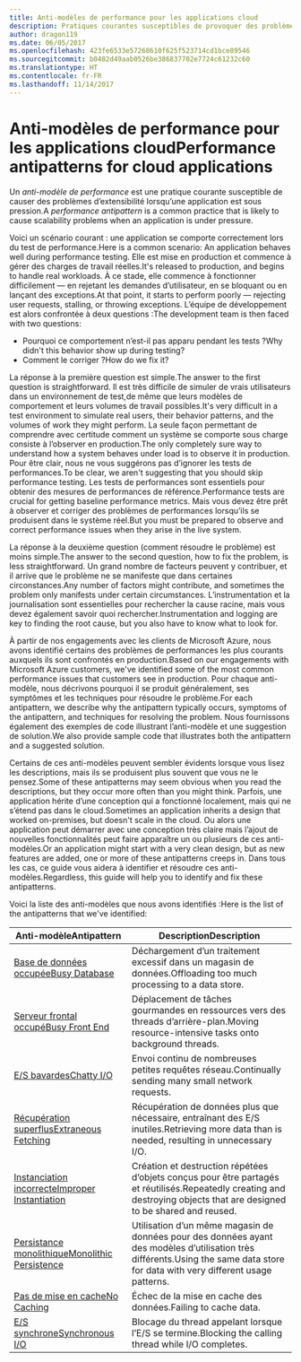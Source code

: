 ```yaml
---
title: Anti-modèles de performance pour les applications cloud
description: Pratiques courantes susceptibles de provoquer des problèmes d’extensibilité.
author: dragon119
ms.date: 06/05/2017
ms.openlocfilehash: 423fe6533e57268610f625f523714cd1bce89546
ms.sourcegitcommit: b0482d49aab0526be386837702e7724c61232c60
ms.translationtype: HT
ms.contentlocale: fr-FR
ms.lasthandoff: 11/14/2017
---
```

# <a name="performance-antipatterns-for-cloud-applications"></a><span data-ttu-id="e70c7-103">Anti-modèles de performance pour les applications cloud</span><span class="sxs-lookup"><span data-stu-id="e70c7-103">Performance antipatterns for cloud applications</span></span>

<span data-ttu-id="e70c7-104">Un *anti-modèle de performance* est une pratique courante susceptible de causer des problèmes d’extensibilité lorsqu’une application est sous pression.</span><span class="sxs-lookup"><span data-stu-id="e70c7-104">A *performance antipattern* is a common practice that is likely to cause scalability problems when an application is under pressure.</span></span> 

<span data-ttu-id="e70c7-105">Voici un scénario courant : une application se comporte correctement lors du test de performance.</span><span class="sxs-lookup"><span data-stu-id="e70c7-105">Here is a common scenario: An application behaves well during performance testing.</span></span> <span data-ttu-id="e70c7-106">Elle est mise en production et commence à gérer des charges de travail réelles.</span><span class="sxs-lookup"><span data-stu-id="e70c7-106">It's released to production, and begins to handle real workloads.</span></span> <span data-ttu-id="e70c7-107">À ce stade, elle commence à fonctionner difficilement &mdash; en rejetant les demandes d’utilisateur, en se bloquant ou en lançant des exceptions.</span><span class="sxs-lookup"><span data-stu-id="e70c7-107">At that point, it starts to perform poorly &mdash; rejecting user requests, stalling, or throwing exceptions.</span></span> <span data-ttu-id="e70c7-108">L’équipe de développement est alors confrontée à deux questions :</span><span class="sxs-lookup"><span data-stu-id="e70c7-108">The development team is then faced with two questions:</span></span>

- <span data-ttu-id="e70c7-109">Pourquoi ce comportement n’est-il pas apparu pendant les tests ?</span><span class="sxs-lookup"><span data-stu-id="e70c7-109">Why didn't this behavior show up during testing?</span></span>
- <span data-ttu-id="e70c7-110">Comment le corriger ?</span><span class="sxs-lookup"><span data-stu-id="e70c7-110">How do we fix it?</span></span>

<span data-ttu-id="e70c7-111">La réponse à la première question est simple.</span><span class="sxs-lookup"><span data-stu-id="e70c7-111">The answer to the first question is straightforward.</span></span> <span data-ttu-id="e70c7-112">Il est très difficile de simuler de vrais utilisateurs dans un environnement de test,de même que leurs modèles de comportement et leurs volumes de travail possibles.</span><span class="sxs-lookup"><span data-stu-id="e70c7-112">It's very difficult in a test environment to simulate real users, their behavior patterns, and the volumes of work they might perform.</span></span> <span data-ttu-id="e70c7-113">La seule façon permettant de comprendre avec certitude comment un système se comporte sous charge consiste à l’observer en production.</span><span class="sxs-lookup"><span data-stu-id="e70c7-113">The only completely sure way to understand how a system behaves under load is to observe it in production.</span></span> <span data-ttu-id="e70c7-114">Pour être clair, nous ne vous suggérons pas d’ignorer les tests de performances.</span><span class="sxs-lookup"><span data-stu-id="e70c7-114">To be clear, we aren't suggesting that you should skip performance testing.</span></span> <span data-ttu-id="e70c7-115">Les tests de performances sont essentiels pour obtenir des mesures de performances de référence.</span><span class="sxs-lookup"><span data-stu-id="e70c7-115">Performance tests are crucial for getting baseline performance metrics.</span></span> <span data-ttu-id="e70c7-116">Mais vous devez être prêt à observer et corriger des problèmes de performances lorsqu’ils se produisent dans le système réel.</span><span class="sxs-lookup"><span data-stu-id="e70c7-116">But you must be prepared to observe and correct performance issues when they arise in the live system.</span></span>

<span data-ttu-id="e70c7-117">La réponse à la deuxième question (comment résoudre le problème) est moins simple.</span><span class="sxs-lookup"><span data-stu-id="e70c7-117">The answer to the second question, how to fix the problem, is less straightforward.</span></span> <span data-ttu-id="e70c7-118">Un grand nombre de facteurs peuvent y contribuer, et il arrive que le problème ne se manifeste que dans certaines circonstances.</span><span class="sxs-lookup"><span data-stu-id="e70c7-118">Any number of factors might contribute, and sometimes the problem only manifests under certain circumstances.</span></span> <span data-ttu-id="e70c7-119">L’instrumentation et la journalisation sont essentielles pour rechercher la cause racine, mais vous devez également savoir quoi rechercher.</span><span class="sxs-lookup"><span data-stu-id="e70c7-119">Instrumentation and logging are key to finding the root cause, but you also have to know what to look for.</span></span> 

<span data-ttu-id="e70c7-120">À partir de nos engagements avec les clients de Microsoft Azure, nous avons identifié certains des problèmes de performances les plus courants auxquels ils sont confrontés en production.</span><span class="sxs-lookup"><span data-stu-id="e70c7-120">Based on our engagements with Microsoft Azure customers, we've identified some of the most common performance issues that customers see in production.</span></span> <span data-ttu-id="e70c7-121">Pour chaque anti-modèle, nous décrivons pourquoi il se produit généralement, ses symptômes et les techniques pour résoudre le problème.</span><span class="sxs-lookup"><span data-stu-id="e70c7-121">For each antipattern, we describe why the antipattern typically occurs, symptoms of the antipattern, and techniques for resolving the problem.</span></span> <span data-ttu-id="e70c7-122">Nous fournissons également des exemples de code illustrant l’anti-modèle et une suggestion de solution.</span><span class="sxs-lookup"><span data-stu-id="e70c7-122">We also provide sample code that illustrates both the antipattern and a suggested solution.</span></span> 

<span data-ttu-id="e70c7-123">Certains de ces anti-modèles peuvent sembler évidents lorsque vous lisez les descriptions, mais ils se produisent plus souvent que vous ne le pensez.</span><span class="sxs-lookup"><span data-stu-id="e70c7-123">Some of these antipatterns may seem obvious when you read the descriptions, but they occur more often than you might think.</span></span> <span data-ttu-id="e70c7-124">Parfois, une application hérite d’une conception qui a fonctionné localement, mais qui ne s’étend pas dans le cloud.</span><span class="sxs-lookup"><span data-stu-id="e70c7-124">Sometimes an application inherits a design that worked on-premises, but doesn't scale in the cloud.</span></span> <span data-ttu-id="e70c7-125">Ou alors une application peut démarrer avec une conception très claire mais l’ajout de nouvelles fonctionnalités peut faire apparaître un ou plusieurs de ces anti-modèles.</span><span class="sxs-lookup"><span data-stu-id="e70c7-125">Or an application might start with a very clean design, but as new features are added, one or more of these antipatterns creeps in.</span></span> <span data-ttu-id="e70c7-126">Dans tous les cas, ce guide vous aidera à identifier et résoudre ces anti-modèles.</span><span class="sxs-lookup"><span data-stu-id="e70c7-126">Regardless, this guide will help you to identify and fix these antipatterns.</span></span>

<span data-ttu-id="e70c7-127">Voici la liste des anti-modèles que nous avons identifiés :</span><span class="sxs-lookup"><span data-stu-id="e70c7-127">Here is the list of the antipatterns that we've identified:</span></span> 

| <span data-ttu-id="e70c7-128">Anti-modèle</span><span class="sxs-lookup"><span data-stu-id="e70c7-128">Antipattern</span></span> | <span data-ttu-id="e70c7-129">Description</span><span class="sxs-lookup"><span data-stu-id="e70c7-129">Description</span></span> |
|-------------|-------------|
| <span data-ttu-id="e70c7-130">[Base de données occupée][BusyDatabase]</span><span class="sxs-lookup"><span data-stu-id="e70c7-130">[Busy Database][BusyDatabase]</span></span> | <span data-ttu-id="e70c7-131">Déchargement d’un traitement excessif dans un magasin de données.</span><span class="sxs-lookup"><span data-stu-id="e70c7-131">Offloading too much processing to a data store.</span></span> |
| <span data-ttu-id="e70c7-132">[Serveur frontal occupé][BusyFrontEnd]</span><span class="sxs-lookup"><span data-stu-id="e70c7-132">[Busy Front End][BusyFrontEnd]</span></span> | <span data-ttu-id="e70c7-133">Déplacement de tâches gourmandes en ressources vers des threads d’arrière-plan.</span><span class="sxs-lookup"><span data-stu-id="e70c7-133">Moving resource-intensive tasks onto background threads.</span></span> |
| <span data-ttu-id="e70c7-134">[E/S bavardes][ChattyIO]</span><span class="sxs-lookup"><span data-stu-id="e70c7-134">[Chatty I/O][ChattyIO]</span></span> | <span data-ttu-id="e70c7-135">Envoi continu de nombreuses petites requêtes réseau.</span><span class="sxs-lookup"><span data-stu-id="e70c7-135">Continually sending many small network requests.</span></span> |
| <span data-ttu-id="e70c7-136">[Récupération superflus][ExtraneousFetching]</span><span class="sxs-lookup"><span data-stu-id="e70c7-136">[Extraneous Fetching][ExtraneousFetching]</span></span> | <span data-ttu-id="e70c7-137">Récupération de données plus que nécessaire, entraînant des E/S inutiles.</span><span class="sxs-lookup"><span data-stu-id="e70c7-137">Retrieving more data than is needed, resulting in unnecessary I/O.</span></span> |
| <span data-ttu-id="e70c7-138">[Instanciation incorrecte][ImproperInstantiation]</span><span class="sxs-lookup"><span data-stu-id="e70c7-138">[Improper Instantiation][ImproperInstantiation]</span></span> | <span data-ttu-id="e70c7-139">Création et destruction répétées d’objets conçus pour être partagés et réutilisés.</span><span class="sxs-lookup"><span data-stu-id="e70c7-139">Repeatedly creating and destroying objects that are designed to be shared and reused.</span></span> |
| <span data-ttu-id="e70c7-140">[Persistance monolithique][MonolithicPersistence]</span><span class="sxs-lookup"><span data-stu-id="e70c7-140">[Monolithic Persistence][MonolithicPersistence]</span></span> | <span data-ttu-id="e70c7-141">Utilisation d’un même magasin de données pour des données ayant des modèles d’utilisation très différents.</span><span class="sxs-lookup"><span data-stu-id="e70c7-141">Using the same data store for data with very different usage patterns.</span></span> |
| <span data-ttu-id="e70c7-142">[Pas de mise en cache][NoCaching]</span><span class="sxs-lookup"><span data-stu-id="e70c7-142">[No Caching][NoCaching]</span></span> | <span data-ttu-id="e70c7-143">Échec de la mise en cache des données.</span><span class="sxs-lookup"><span data-stu-id="e70c7-143">Failing to cache data.</span></span> |
| <span data-ttu-id="e70c7-144">[E/S synchrone][SynchronousIO]</span><span class="sxs-lookup"><span data-stu-id="e70c7-144">[Synchronous I/O][SynchronousIO]</span></span> | <span data-ttu-id="e70c7-145">Blocage du thread appelant lorsque l’E/S se termine.</span><span class="sxs-lookup"><span data-stu-id="e70c7-145">Blocking the calling thread while I/O completes.</span></span> | 

[BusyDatabase]: ./busy-database/index.md
[BusyFrontEnd]: ./busy-front-end/index.md
[ChattyIO]: ./chatty-io/index.md
[ExtraneousFetching]: ./extraneous-fetching/index.md
[ImproperInstantiation]: ./improper-instantiation/index.md
[MonolithicPersistence]: ./monolithic-persistence/index.md
[NoCaching]: ./no-caching/index.md
[SynchronousIO]: ./synchronous-io/index.md